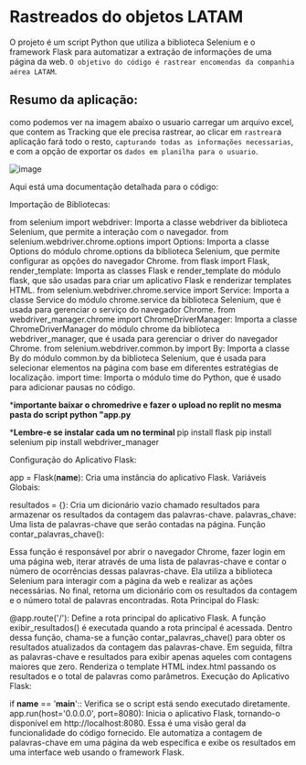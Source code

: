# Rastreados do objetos LATAM
O projeto é um script Python que utiliza a biblioteca Selenium e o framework Flask para automatizar a extração de informações de uma página da web. 
`O objetivo do código é rastrear encomendas da companhia aérea LATAM`.

## Resumo da aplicação: 
como podemos ver na imagem abaixo o usuario carregar um arquivo excel, que contem as Tracking que ele precisa rastrear, 
ao clicar em `rastrear`a aplicação fará todo o resto, `capturando todas as informações necessarias`, e com a opção de exportar os `dados em planilha para o usuario`.

![image](https://github.com/datocarneiro/Rastreador_de_Objeto_Latam-automacao-/assets/132966071/07f2f9e1-f248-4e93-a0c2-acc367f3ade2)

Aqui está uma documentação detalhada para o código:

Importação de Bibliotecas:

from selenium import webdriver: Importa a classe webdriver da biblioteca Selenium, que permite a interação com o navegador.
from selenium.webdriver.chrome.options import Options: Importa a classe Options do módulo chrome.options da biblioteca Selenium, que permite configurar as opções do navegador Chrome.
from flask import Flask, render_template: Importa as classes Flask e render_template do módulo flask, que são usadas para criar um aplicativo Flask e renderizar templates HTML.
from selenium.webdriver.chrome.service import Service: Importa a classe Service do módulo chrome.service da biblioteca Selenium, que é usada para gerenciar o serviço do navegador Chrome.
from webdriver_manager.chrome import ChromeDriverManager: Importa a classe ChromeDriverManager do módulo chrome da biblioteca webdriver_manager, que é usada para gerenciar o driver do navegador Chrome.
from selenium.webdriver.common.by import By: Importa a classe By do módulo common.by da biblioteca Selenium, que é usada para selecionar elementos na página com base em diferentes estratégias de localização.
import time: Importa o módulo time do Python, que é usado para adicionar pausas no código.

***importante baixar o chromedrive e fazer o upload no replit no mesma pasta do script python "app.py**

***Lembre-e se instalar cada um no terminal**
pip install flask
pip install selenium
pip install webdriver_manager


Configuração do Aplicativo Flask:

app = Flask(__name__): Cria uma instância do aplicativo Flask.
Variáveis Globais:

resultados = {}: Cria um dicionário vazio chamado resultados para armazenar os resultados da contagem das palavras-chave.
palavras_chave: Uma lista de palavras-chave que serão contadas na página.
Função contar_palavras_chave():

Essa função é responsável por abrir o navegador Chrome, fazer login em uma página web, iterar através de uma lista de palavras-chave e contar o número de ocorrências dessas palavras-chave.
Ela utiliza a biblioteca Selenium para interagir com a página da web e realizar as ações necessárias.
No final, retorna um dicionário com os resultados da contagem e o número total de palavras encontradas.
Rota Principal do Flask:

@app.route('/'): Define a rota principal do aplicativo Flask.
A função exibir_resultados() é executada quando a rota principal é acessada.
Dentro dessa função, chama-se a função contar_palavras_chave() para obter os resultados atualizados da contagem das palavras-chave.
Em seguida, filtra as palavras-chave e resultados para exibir apenas aqueles com contagens maiores que zero.
Renderiza o template HTML index.html passando os resultados e o total de palavras como parâmetros.
Execução do Aplicativo Flask:

if __name__ == '__main__':: Verifica se o script está sendo executado diretamente.
app.run(host='0.0.0.0', port=8080): Inicia o aplicativo Flask, tornando-o disponível em http://localhost:8080.
Essa é uma visão geral da funcionalidade do código fornecido. Ele automatiza a contagem de palavras-chave em uma página da web específica e exibe os resultados em uma interface web usando o framework Flask.

